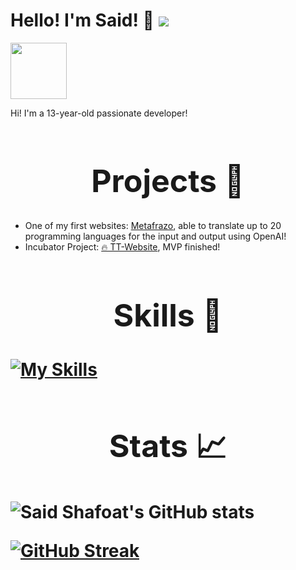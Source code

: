 ### <h1>Hello! I'm Said! 👋 ![](https://komarev.com/ghpvc/?username=Msaid1013&color=8532a8)</h1>

<img width = 90 src = "https://cdn.discordapp.com/attachments/1000606800132968529/1028497763077464094/m-artistic-brush-letter-logo-design-in-purple-vector-28178101.jpg" 
border-radius=25px id = "logo">

Hi! I'm a 13-year-old passionate developer!

<h1 style="font-size:50px" align="middle">Projects 🌟</h1>

- One of my first websites: [Metafrazo](https://translate-programming-languages.najonajo.repl.co/), able to translate up to 20 programming languages for the input and output using OpenAI!
- Incubator Project: [🔥 TT-Website](https://tt-web.pages.dev/), MVP finished!


<h1 style="font-size:50px" align="middle">Skills 🚀<h1>


<p align="center">


[![My Skills](https://skillicons.dev/icons?theme=dark&i=py,ts,svelte,html,css,js,mysql,tailwind,github,flask,git,postgres,prisma)](https://skillicons.dev)


<h1 style="font-size:50px" align="middle">Stats 📈<h1>



![Said Shafoat's GitHub stats](https://github-readme-stats.vercel.app/api?username=Msaid1013&show_icons=true&icon_color=ffffff&bg_color=30,e96443,904e95&text_color=ffffff&title_color=ffffff)

[![GitHub Streak](https://streak-stats.demolab.com?user=Msaid1013&theme=leafy&border_radius=65)](https://git.io/streak-stats)

<!--
**Msaid1013/Msaid1013** is a ✨ _special_ ✨ repository because its `README.md` (this file) appears on your GitHub profile.

Here are some ideas to get you started:

- 🔭 I’m currently working on ...
- 🌱 I’m currently learning ...
- 👯 I’m looking to collaborate on ...
- 🤔 I’m looking for help with ...
- 💬 Ask me about ...
- 📫 How to reach me: ...
- 😄 Pronouns: ...
- ⚡ Fun fact: ...
-->
